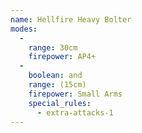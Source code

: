 ```yaml
---
name: Hellfire Heavy Bolter
modes:
  -
    range: 30cm
    firepower: AP4+
  -
    boolean: and
    range: (15cm)
    firepower: Small Arms
    special_rules:
      - extra-attacks-1
---
```

